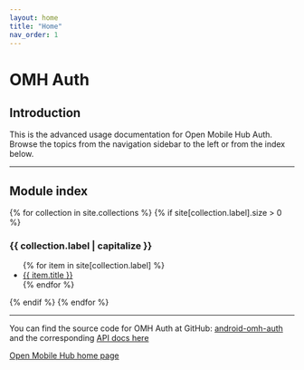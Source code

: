 ```yaml
---
layout: home
title: "Home"
nav_order: 1
---
```


# OMH Auth

## Introduction

This is the advanced usage documentation for Open Mobile Hub Auth. Browse the topics from the navigation sidebar to the left or from the index below.

---

## Module index

{% for collection in site.collections %}
{% if site[collection.label].size > 0 %}

  <h3>{{ collection.label | capitalize }}</h3>
  <ul>
    {% for item in site[collection.label] %}
      <li><a href=".{{ item.url }}">{{ item.title }}</a></li>
    {% endfor %}
  </ul>
  {% endif %}
{% endfor %}

---

You can find the source code for OMH Auth at GitHub:
[android-omh-auth](https://github.com/openmobilehub/android-omh-auth)
and the corresponding [API docs here](https://openmobilehub.com/android-omh-auth/api-docs)

[Open Mobile Hub home page](https://openmobilehub.com)

